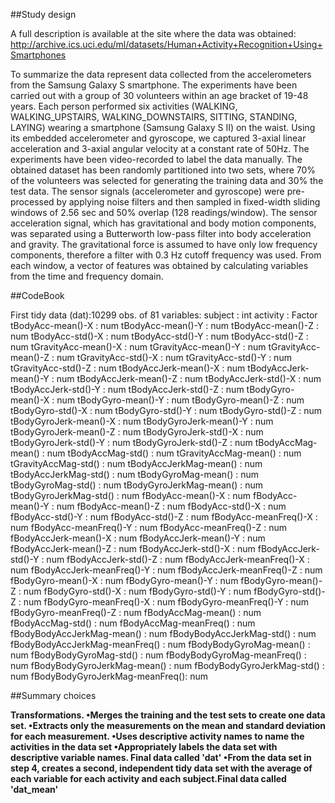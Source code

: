 ##Study design

A full description is available at the site where the data was obtained: 
http://archive.ics.uci.edu/ml/datasets/Human+Activity+Recognition+Using+Smartphones 

To summarize the data represent data collected from the accelerometers from the Samsung Galaxy S smartphone.
The experiments have been carried out with a group of 30 volunteers within an age bracket of 19-48 years. 
Each person performed six activities (WALKING, WALKING_UPSTAIRS, WALKING_DOWNSTAIRS, SITTING, STANDING, LAYING) 
wearing a smartphone (Samsung Galaxy S II) on the waist. Using its embedded accelerometer and gyroscope, we captured 
3-axial linear acceleration and 3-axial angular velocity at a constant rate of 50Hz. The experiments have been video-recorded 
to label the data manually. The obtained dataset has been randomly partitioned into two sets, where 70% of the volunteers 
was selected for generating the training data and 30% the test data. 
The sensor signals (accelerometer and gyroscope) were pre-processed by applying noise filters and then sampled in fixed-width 
sliding windows of 2.56 sec and 50% overlap (128 readings/window). The sensor acceleration signal, which has gravitational 
and body motion components, was separated using a Butterworth low-pass filter into body acceleration and gravity. The 
gravitational force is assumed to have only low frequency components, therefore a filter with 0.3 Hz cutoff frequency was used. 
From each window, a vector of features was obtained by calculating variables from the time and frequency domain.

##CodeBook

First tidy data (dat):10299 obs. of  81 variables:
subject                        : int
activity                       : Factor
tBodyAcc-mean()-X              : num
tBodyAcc-mean()-Y              : num
tBodyAcc-mean()-Z              : num
tBodyAcc-std()-X               : num
tBodyAcc-std()-Y               : num
tBodyAcc-std()-Z               : num
tGravityAcc-mean()-X           : num
tGravityAcc-mean()-Y           : num
tGravityAcc-mean()-Z           : num
tGravityAcc-std()-X            : num
tGravityAcc-std()-Y            : num
tGravityAcc-std()-Z            : num
tBodyAccJerk-mean()-X          : num
tBodyAccJerk-mean()-Y          : num
tBodyAccJerk-mean()-Z          : num
tBodyAccJerk-std()-X           : num
tBodyAccJerk-std()-Y           : num
tBodyAccJerk-std()-Z           : num
tBodyGyro-mean()-X             : num
tBodyGyro-mean()-Y             : num
tBodyGyro-mean()-Z             : num
tBodyGyro-std()-X              : num
tBodyGyro-std()-Y              : num
tBodyGyro-std()-Z              : num
tBodyGyroJerk-mean()-X         : num
tBodyGyroJerk-mean()-Y         : num
tBodyGyroJerk-mean()-Z         : num
tBodyGyroJerk-std()-X          : num
tBodyGyroJerk-std()-Y          : num
tBodyGyroJerk-std()-Z          : num
tBodyAccMag-mean()             : num
tBodyAccMag-std()              : num
tGravityAccMag-mean()          : num
tGravityAccMag-std()           : num
tBodyAccJerkMag-mean()         : num
tBodyAccJerkMag-std()          : num
tBodyGyroMag-mean()            : num
tBodyGyroMag-std()             : num
tBodyGyroJerkMag-mean()        : num
tBodyGyroJerkMag-std()         : num
fBodyAcc-mean()-X              : num
fBodyAcc-mean()-Y              : num
fBodyAcc-mean()-Z              : num
fBodyAcc-std()-X               : num
fBodyAcc-std()-Y               : num
fBodyAcc-std()-Z               : num
fBodyAcc-meanFreq()-X          : num
fBodyAcc-meanFreq()-Y          : num
fBodyAcc-meanFreq()-Z          : num
fBodyAccJerk-mean()-X          : num
fBodyAccJerk-mean()-Y          : num
fBodyAccJerk-mean()-Z          : num
fBodyAccJerk-std()-X           : num
fBodyAccJerk-std()-Y           : num
fBodyAccJerk-std()-Z           : num
fBodyAccJerk-meanFreq()-X      : num
fBodyAccJerk-meanFreq()-Y      : num
fBodyAccJerk-meanFreq()-Z      : num
fBodyGyro-mean()-X             : num
fBodyGyro-mean()-Y             : num
fBodyGyro-mean()-Z             : num
fBodyGyro-std()-X              : num
fBodyGyro-std()-Y              : num
fBodyGyro-std()-Z              : num
fBodyGyro-meanFreq()-X         : num
fBodyGyro-meanFreq()-Y         : num
fBodyGyro-meanFreq()-Z         : num
fBodyAccMag-mean()             : num
fBodyAccMag-std()              : num
fBodyAccMag-meanFreq()         : num
fBodyBodyAccJerkMag-mean()     : num
fBodyBodyAccJerkMag-std()      : num
fBodyBodyAccJerkMag-meanFreq() : num
fBodyBodyGyroMag-mean()        : num
fBodyBodyGyroMag-std()         : num
fBodyBodyGyroMag-meanFreq()    : num
fBodyBodyGyroJerkMag-mean()    : num
fBodyBodyGyroJerkMag-std()     : num
fBodyBodyGyroJerkMag-meanFreq(): num

##Summary choices

<b> Transformations.
•Merges the training and the test sets to create one data set.
•Extracts only the measurements on the mean and standard deviation for each measurement. 
•Uses descriptive activity names to name the activities in the data set
•Appropriately labels the data set with descriptive variable names. Final data called 'dat'
•From the data set in step 4, creates a second, independent tidy data set with the average 
 of each variable for each activity and each subject.Final data called 'dat_mean'
